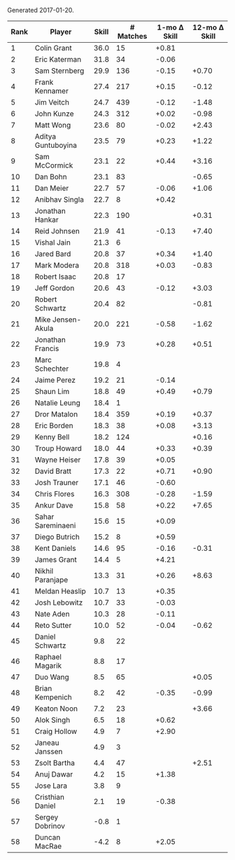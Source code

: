Generated 2017-01-20.

| Rank | Player             | Skill | # Matches | 1-mo Δ Skill | 12-mo Δ Skill |
|------|--------------------|-------|-----------|--------------|---------------|
|    1 | Colin Grant        |  36.0 |        15 |        +0.81 |               |
|    2 | Eric Katerman      |  31.8 |        34 |        -0.06 |               |
|    3 | Sam Sternberg      |  29.9 |       136 |        -0.15 |         +0.70 |
|    4 | Frank Kennamer     |  27.4 |       217 |        +0.15 |         -0.12 |
|    5 | Jim Veitch         |  24.7 |       439 |        -0.12 |         -1.48 |
|    6 | John Kunze         |  24.3 |       312 |        +0.02 |         -0.98 |
|    7 | Matt Wong          |  23.6 |        80 |        -0.02 |         +2.43 |
|    8 | Aditya Guntuboyina |  23.5 |        79 |        +0.23 |         +1.22 |
|    9 | Sam McCormick      |  23.1 |        22 |        +0.44 |         +3.16 |
|   10 | Dan Bohn           |  23.1 |        83 |              |         -0.65 |
|   11 | Dan Meier          |  22.7 |        57 |        -0.06 |         +1.06 |
|   12 | Anibhav Singla     |  22.7 |         8 |        +0.42 |               |
|   13 | Jonathan Hankar    |  22.3 |       190 |              |         +0.31 |
|   14 | Reid Johnsen       |  21.9 |        41 |        -0.13 |         +7.40 |
|   15 | Vishal Jain        |  21.3 |         6 |              |               |
|   16 | Jared Bard         |  20.8 |        37 |        +0.34 |         +1.40 |
|   17 | Mark Modera        |  20.8 |       318 |        +0.03 |         -0.83 |
|   18 | Robert Isaac       |  20.8 |        17 |              |               |
|   19 | Jeff Gordon        |  20.6 |        43 |        -0.12 |         +3.03 |
|   20 | Robert Schwartz    |  20.4 |        82 |              |         -0.81 |
|   21 | Mike Jensen-Akula  |  20.0 |       221 |        -0.58 |         -1.62 |
|   22 | Jonathan Francis   |  19.9 |        73 |        +0.28 |         +0.51 |
|   23 | Marc Schechter     |  19.8 |         4 |              |               |
|   24 | Jaime Perez        |  19.2 |        21 |        -0.14 |               |
|   25 | Shaun Lim          |  18.8 |        49 |        +0.49 |         +0.79 |
|   26 | Natalie Leung      |  18.4 |         1 |              |               |
|   27 | Dror Matalon       |  18.4 |       359 |        +0.19 |         +0.37 |
|   28 | Eric Borden        |  18.3 |        38 |        +0.08 |         +3.13 |
|   29 | Kenny Bell         |  18.2 |       124 |              |         +0.16 |
|   30 | Troup Howard       |  18.0 |        44 |        +0.33 |         +0.39 |
|   31 | Wayne Heiser       |  17.8 |        39 |        +0.05 |               |
|   32 | David Bratt        |  17.3 |        22 |        +0.71 |         +0.90 |
|   33 | Josh Trauner       |  17.1 |        46 |        -0.60 |               |
|   34 | Chris Flores       |  16.3 |       308 |        -0.28 |         -1.59 |
|   35 | Ankur Dave         |  15.8 |        58 |        +0.22 |         +7.65 |
|   36 | Sahar Sareminaeni  |  15.6 |        15 |        +0.09 |               |
|   37 | Diego Butrich      |  15.2 |         8 |        +0.59 |               |
|   38 | Kent Daniels       |  14.6 |        95 |        -0.16 |         -0.31 |
|   39 | James Grant        |  14.4 |         5 |        +4.21 |               |
|   40 | Nikhil Paranjape   |  13.3 |        31 |        +0.26 |         +8.63 |
|   41 | Meldan Heaslip     |  10.7 |        13 |        +0.35 |               |
|   42 | Josh Lebowitz      |  10.7 |        33 |        -0.03 |               |
|   43 | Nate Aden          |  10.3 |        28 |        -0.11 |               |
|   44 | Reto Sutter        |  10.0 |        52 |        -0.04 |         -0.62 |
|   45 | Daniel Schwartz    |   9.8 |        22 |              |               |
|   46 | Raphael Magarik    |   8.8 |        17 |              |               |
|   47 | Duo Wang           |   8.5 |        65 |              |         +0.05 |
|   48 | Brian Kempenich    |   8.2 |        42 |        -0.35 |         -0.99 |
|   49 | Keaton Noon        |   7.2 |        23 |              |         +3.66 |
|   50 | Alok Singh         |   6.5 |        18 |        +0.62 |               |
|   51 | Craig Hollow       |   4.9 |         7 |        +2.90 |               |
|   52 | Janeau Janssen     |   4.9 |         3 |              |               |
|   53 | Zsolt Bartha       |   4.4 |        47 |              |         +2.51 |
|   54 | Anuj Dawar         |   4.2 |        15 |        +1.38 |               |
|   55 | Jose Lara          |   3.8 |         9 |              |               |
|   56 | Cristhian Daniel   |   2.1 |        19 |        -0.38 |               |
|   57 | Sergey Dobrinov    |  -0.8 |         1 |              |               |
|   58 | Duncan MacRae      |  -4.2 |         8 |        +2.05 |               |
